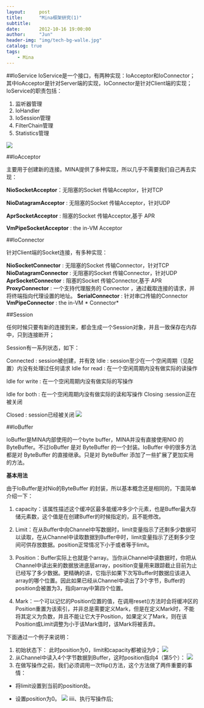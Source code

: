 ```yaml
---
layout:     post
title:      "Mina框架研究(1)"
subtitle:   
date:       2012-10-16 19:00:00
author:     "Jun"
header-img: "img/tech-bg-walle.jpg"
catalog: true
tags:
    - Mina
---
```



##IoService
IoService是一个接口，有两种实现：IoAcceptor和IoConnector；其中IoAcceptor是针对Server端的实现，IoConnector是针对Client端的实现；IoService的职责包括：


1. 监听器管理
2. IoHandler
3. IoSession管理
4. FilterChain管理
5. Statistics管理

![](https://i.imgur.com/bxJmGkj.png)

##IoAcceptor

主要用于创建新的连接。MINA提供了多种实现，所以几乎不需要我们自己再去实现：

**NioSocketAcceptor**：无阻塞的Socket 传输Acceptor，针对TCP

**NioDatagramAcceptor** : 无阻塞的Socket 传输Acceptor，针对UDP

**AprSocketAcceptor** : 阻塞的Socket 传输Acceptor,基于 APR

**VmPipeSocketAcceptor** : the in-VM Acceptor

 

##IoConnector

针对Client端的Socket连接，有多种实现：

**NioSocketConnector** : 无阻塞的Socket 传输Connector，针对TCP 
**NioDatagramConnector** : 无阻塞的Socket 传输Connector，针对UDP 
**AprSocketConnector** : 阻塞的Socket 传输Connector,基于 APR 
**ProxyConnector** : 一个支持代理服务的 Connector ，通过截取连接的请求，并将终端指向代理设置的地址。
**SerialConnector** : 针对串口传输的Connector
**VmPipeConnector** : the in-VM * Connector*

##Session

任何时候只要有新的连接到来，都会生成一个Session对象，并且一致保存在内存中，只到连接断开；

Session有一系列状态，如下：

Connected : session被创建，并有效 
Idle : session至少在一个空闲周期（见配置）内没有处理过任何请求 
Idle for read : 在一个空闲周期内没有做实际的读操作

Idle for write : 在一个空闲周期内没有做实际的写操作

Idle for both : 在一个空闲周期内没有做实际的读和写操作 
Closing :session正在被关闭

Closed : session已经被关闭
![](https://i.imgur.com/kI6gKJP.png)

##IoBuffer

IoBuffer是MINA内部使用的一个byte buffer，MINA并没有直接使用NIO 的ByteBuffer。不过IoBuffer 是对 ByteBuffer 的一个封装。IoBuffer 中的很多方法都是对 ByteBuffer 的直接继承。只是对 ByteBuffer 添加了一些扩展了更加实用的方法。

**基本用法**

由于IoBuffer是对Nio的ByteBuffer 的封装，所以基本概念还是相同的，下面简单介绍一下：


1. capacity：该属性描述这个缓冲区最多能缓冲多少个元素，也是Buffer最大存储元素数，这个值是在创建Buffer的时候指定的，且不能修改。


2. Limit：在从Buffer中向Channel中写数据时，limit变量指示了还剩多少数据可以读取，在从Channel中读取数据到Buffer中时，limit变量指示了还剩多少空间可供存放数据。position正常情况下小于或者等于limit。


3. Position：Buffer实际上也就是个array。当你从Channel中读数据时，你把从Channel中读出来的数据放进底层array，position变量用来跟踪截止目前为止已经写了多少数据。更精确的讲，它指示如果下次写Buffer时数据应该进入array的哪个位置。因此如果已经从Channel中读出了3个字节，Buffer的position会被置为3，指向array中第四个位置。


4. Mark：一个可以记忆的Position位置的值，在调用reset()方法时会将缓冲区的Position重置为该索引，并非总是需要定义Mark，但是在定义Mark时，不能将其定义为负数，并且不能让它大于Position，如果定义了Mark，则在该Position或Limit调整为小于该Mark值时，该Mark将被丢弃。

下面通过一个例子来说明：

1. 初始状态下：
此时position为0，limit和capacity都被设为9；
![](https://i.imgur.com/ZT3MVwS.png)
2.  从Channel中读入4个字节数据到Buffer，这时position指向4（第5个）：
![](https://i.imgur.com/txv9XDW.png)
3. 在做写操作之前，我们必须调用一次flip()方法，这个方法做了两件重要的事情： 
  

- 将limit设置到当前的position处。 

- 设置position为0。
![](https://i.imgur.com/0jy7m0Z.png)
iiii、执行写操作后;